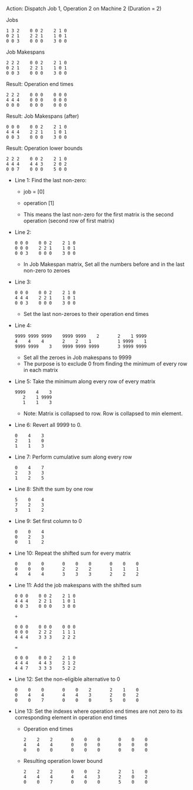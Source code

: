 Action: Dispatch Job 1, Operation 2 on Machine 2 (Duration = 2)

Jobs
```
1 3 2    0 0 2    2 1 0    
0 2 1    2 2 1    1 0 1    
0 0 3    0 0 0    3 0 0
```

Job Makespans
```
2 2 2    0 0 2    2 1 0    
0 2 1    2 2 1    1 0 1    
0 0 3    0 0 0    3 0 0
```

Result: Operation end times
```
2 2 2    0 0 0    0 0 0    
4 4 4    0 0 0    0 0 0    
0 0 0    0 0 0    0 0 0
```

Result: Job Makespans (after)
```
0 0 0    0 0 2    2 1 0    
4 4 4    2 2 1    1 0 1    
0 0 3    0 0 0    3 0 0
```

Result: Operation lower bounds
```
2 2 2    0 0 2    2 1 0    
4 4 4    4 4 3    2 0 2
0 0 7    0 0 0    5 0 0
```



* Line 1: Find the last non-zero:
    * job = [0]
    * operation [1]
  
    * This means the last non-zero for the first matrix is the second operation (second row of first matrix)

* Line 2: 
    ```
    0 0 0    0 0 2    2 1 0    
    0 0 0    2 2 1    1 0 1    
    0 0 3    0 0 0    3 0 0
    ```

    * In Job Makespan matrix, Set all the numbers before and in the last non-zero to zeroes

* Line 3:
    ```
    0 0 0    0 0 2    2 1 0    
    4 4 4    2 2 1    1 0 1    
    0 0 3    0 0 0    3 0 0
    ```

    * Set the last non-zeroes to their operation end times


* Line 4:
    ```
    9999 9999 9999    9999 9999    2       2    1 9999    
    4    4    4       2    2    1          1 9999    1    
    9999 9999    3    9999 9999 9999       3 9999 9999
    ```

    * Set all the zeroes in Job makespans to 9999
    * The purpose is to exclude 0 from finding the minimum of every row in each matrix

* Line 5: Take the minimum along every row of every matrix
    ```
    9999    4    3
       2    1 9999
       1    1    3
    ```

    * Note: Matrix is collapsed to row. Row is collapsed to min element.

* Line 6: Revert all 9999 to 0.
    ```
    0    4    3
    2    1    0
    1    1    3
    ```

* Line 7: Perform cumulative sum along every row
    ```
    0    4    7    
    2    3    3    
    1    2    5
    ```

* Line 8: Shift the sum by one row
    ```
    5    0    4    
    7    2    3    
    3    1    2
    ```

* Line 9: Set first column to 0
    ```
    0    0    4    
    0    2    3    
    0    1    2
    ```

* Line 10: Repeat the shifted sum for every matrix
    ```
    0    0    0       0    0    0       0    0    0    
    0    0    0       2    2    2       1    1    1    
    4    4    4       3    3    3       2    2    2
    ```

* Line 11: Add the job makespans with the shifted sum

    ```
    0 0 0    0 0 2    2 1 0    
    4 4 4    2 2 1    1 0 1    
    0 0 3    0 0 0    3 0 0

    +

    0 0 0    0 0 0    0 0 0    
    0 0 0    2 2 2    1 1 1    
    4 4 4    3 3 3    2 2 2

    =

    0 0 0    0 0 2    2 1 0    
    4 4 4    4 4 3    2 1 2
    4 4 7    3 3 3    5 2 2
    ```


* Line 12: Set the non-eligible alternative to 0
    ```
    0    0    0       0    0    2       2    1    0    
    0    4    4       4    4    3       2    0    2    
    0    0    7       0    0    0       5    0    0
    ```

* Line 13: Set the indexes where operation end times are not zero to its corresponding element in operation end times
    * Operation end times
        ```
        2    2    2       0    0    0       0    0    0    
        4    4    4       0    0    0       0    0    0    
        0    0    0       0    0    0       0    0    0
        ```

    * Resulting operation lower bound
        ```
        2    2    2       0    0    2       2    1    0    
        4    4    4       4    4    3       2    0    2    
        0    0    7       0    0    0       5    0    0
        ```



